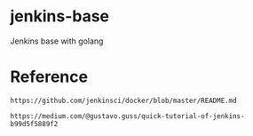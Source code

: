 # jenkins-base

Jenkins base with golang

# Reference

    https://github.com/jenkinsci/docker/blob/master/README.md

    https://medium.com/@gustavo.guss/quick-tutorial-of-jenkins-b99d5f5889f2

